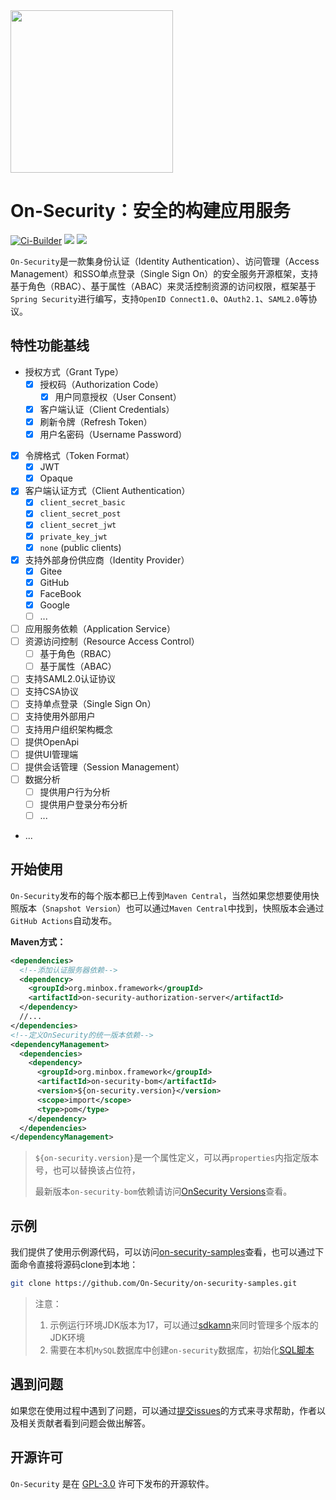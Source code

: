 <img src="https://apiboot.minbox.org/img/on-security.png" style="width:260px"/>

# On-Security：安全的构建应用服务

[![Ci-Builder](https://github.com/On-Security/on-security/actions/workflows/release.yml/badge.svg)](https://github.com/On-Security/on-security/actions)
[![](https://img.shields.io/maven-central/v/org.minbox.framework/on-security.svg?label=Maven%20Central)](https://search.maven.org/search?q=a:on-security-bom)
![](https://img.shields.io/badge/JDK-17+-green.svg)

`On-Security`是一款集身份认证（Identity Authentication）、访问管理（Access Management）和SSO单点登录（Single Sign On）的安全服务开源框架，支持基于角色（RBAC）、基于属性（ABAC）来灵活控制资源的访问权限，框架基于`Spring Security`进行编写，支持`OpenID Connect1.0`、`OAuth2.1`、`SAML2.0`等协议。

## 特性功能基线

- 授权方式（Grant Type）
  - [x] 授权码（Authorization Code）
    - [x] 用户同意授权（User Consent）
  - [x] 客户端认证（Client Credentials）
  - [x] 刷新令牌（Refresh Token）
  - [x] 用户名密码（Username Password）
- [x] 令牌格式（Token Format）
  - [x] JWT
  - [x] Opaque
- [x] 客户端认证方式（Client Authentication）
  - [x] `client_secret_basic`
  - [x] `client_secret_post`
  - [x] `client_secret_jwt`
  - [x] `private_key_jwt`
  - [x] `none` (public clients)
- [x] 支持外部身份供应商（Identity Provider）
  - [x] Gitee
  - [x] GitHub
  - [x] FaceBook
  - [x] Google
  - [ ] ...
- [ ] 应用服务依赖（Application Service）
- [ ] 资源访问控制（Resource Access Control）
  - [ ] 基于角色（RBAC）
  - [ ] 基于属性（ABAC）
- [ ] 支持SAML2.0认证协议
- [ ] 支持CSA协议
- [ ] 支持单点登录（Single Sign On）
- [ ] 支持使用外部用户
- [ ] 支持用户组织架构概念
- [ ] 提供OpenApi
- [ ] 提供UI管理端
- [ ] 提供会话管理（Session Management）
- [ ] 数据分析
  - [ ] 提供用户行为分析
  - [ ] 提供用户登录分布分析
  - [ ] ...
- ...



## 开始使用

`On-Security`发布的每个版本都已上传到`Maven Central`，当然如果您想要使用快照版本（`Snapshot Version`）也可以通过`Maven Central`中找到，快照版本会通过`GitHub Actions`自动发布。

**Maven方式：**

```xml
<dependencies>
  <!--添加认证服务器依赖-->
  <dependency>
    <groupId>org.minbox.framework</groupId>
    <artifactId>on-security-authorization-server</artifactId>
  </dependency>
  //...
</dependencies>
<!--定义OnSecurity的统一版本依赖-->
<dependencyManagement>
  <dependencies>
    <dependency>
      <groupId>org.minbox.framework</groupId>
      <artifactId>on-security-bom</artifactId>
      <version>${on-security.version}</version>
      <scope>import</scope>
      <type>pom</type>
    </dependency>
  </dependencies>
</dependencyManagement>
```

> `${on-security.version}`是一个属性定义，可以再`properties`内指定版本号，也可以替换该占位符，
>
> 最新版本`on-security-bom`依赖请访问[OnSecurity Versions](https://central.sonatype.dev/artifact/org.minbox.framework/on-security-bom/0.0.2/versions)查看。

## 示例

我们提供了使用示例源代码，可以访问[on-security-samples](https://github.com/On-Security/on-security-samples)查看，也可以通过下面命令直接将源码clone到本地：

```bash
git clone https://github.com/On-Security/on-security-samples.git
```

> 注意：
>
> 1. 示例运行环境JDK版本为17，可以通过[sdkamn](https://sdkman.io/)来同时管理多个版本的JDK环境
> 2. 需要在本机`MySQL`数据库中创建`on-security`数据库，初始化[SQL脚本](https://github.com/On-Security/on-security/blob/master/on-security-authorization-server/src/main/resources/database-schema/on-security.sql)

## 遇到问题

如果您在使用过程中遇到了问题，可以通过[提交issues](https://github.com/On-Security/on-security/issues/new)的方式来寻求帮助，作者以及相关贡献者看到问题会做出解答。

## 开源许可

`On-Security` 是在 [ GPL-3.0](https://github.com/hengboy/on-security/blob/master/LICENSE) 许可下发布的开源软件。
